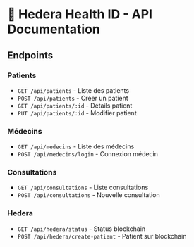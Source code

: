 # 🏥 Hedera Health ID - API Documentation

## Endpoints

### Patients
- `GET /api/patients` - Liste des patients
- `POST /api/patients` - Créer un patient
- `GET /api/patients/:id` - Détails patient
- `PUT /api/patients/:id` - Modifier patient

### Médecins  
- `GET /api/medecins` - Liste des médecins
- `POST /api/medecins/login` - Connexion médecin

### Consultations
- `GET /api/consultations` - Liste consultations
- `POST /api/consultations` - Nouvelle consultation

### Hedera
- `GET /api/hedera/status` - Status blockchain
- `POST /api/hedera/create-patient` - Patient sur blockchain
